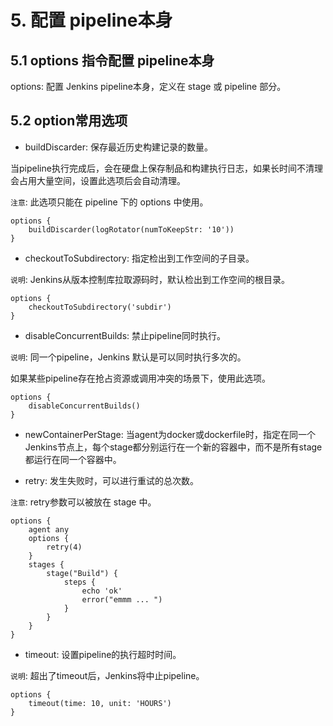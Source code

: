 # 5. 配置 pipeline本身

## 5.1 options 指令配置 pipeline本身

options: 配置 Jenkins pipeline本身，定义在 stage 或 pipeline 部分。

## 5.2 option常用选项
* buildDiscarder: 保存最近历史构建记录的数量。

当pipeline执行完成后，会在硬盘上保存制品和构建执行日志，如果长时间不清理会占用大量空间，设置此选项后会自动清理。

`注意`: 此选项只能在 pipeline 下的 options 中使用。

```
options {
    buildDiscarder(logRotator(numToKeepStr: '10'))
}
```

* checkoutToSubdirectory: 指定检出到工作空间的子目录。

`说明`: Jenkins从版本控制库拉取源码时，默认检出到工作空间的根目录。

```
options {
    checkoutToSubdirectory('subdir')
}
```

* disableConcurrentBuilds: 禁止pipeline同时执行。

`说明`: 同一个pipeline，Jenkins 默认是可以同时执行多次的。

如果某些pipeline存在抢占资源或调用冲突的场景下，使用此选项。

```
options {
    disableConcurrentBuilds()
}
```

* newContainerPerStage: 当agent为docker或dockerfile时，指定在同一个Jenkins节点上，每个stage都分别运行在一个新的容器中，而不是所有stage都运行在同一个容器中。

* retry: 发生失败时，可以进行重试的总次数。

`注意`: retry参数可以被放在 stage 中。

```
options {
    agent any
    options {
        retry(4)
    }
    stages {
        stage("Build") {
            steps {
                echo 'ok'
                error("emmm ... ")
            }
        }
    }
}
```

* timeout: 设置pipeline的执行超时时间。

`说明`: 超出了timeout后，Jenkins将中止pipeline。

```
options {
    timeout(time: 10, unit: 'HOURS')
}
```
